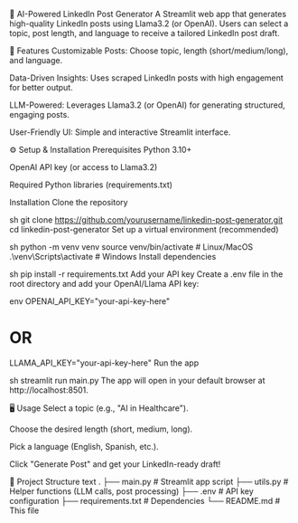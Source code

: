 📝 AI-Powered LinkedIn Post Generator
A Streamlit web app that generates high-quality LinkedIn posts using Llama3.2 (or OpenAI). Users can select a topic, post length, and language to receive a tailored LinkedIn post draft.

🚀 Features
Customizable Posts: Choose topic, length (short/medium/long), and language.

Data-Driven Insights: Uses scraped LinkedIn posts with high engagement for better output.

LLM-Powered: Leverages Llama3.2 (or OpenAI) for generating structured, engaging posts.

User-Friendly UI: Simple and interactive Streamlit interface.

⚙️ Setup & Installation
Prerequisites
Python 3.10+

OpenAI API key (or access to Llama3.2)

Required Python libraries (requirements.txt)

Installation
Clone the repository

sh
git clone https://github.com/yourusername/linkedin-post-generator.git
cd linkedin-post-generator
Set up a virtual environment (recommended)

sh
python -m venv venv
source venv/bin/activate  # Linux/MacOS
.\venv\Scripts\activate  # Windows
Install dependencies

sh
pip install -r requirements.txt
Add your API key
Create a .env file in the root directory and add your OpenAI/Llama API key:

env
OPENAI_API_KEY="your-api-key-here"
# OR
LLAMA_API_KEY="your-api-key-here"
Run the app

sh
streamlit run main.py
The app will open in your default browser at http://localhost:8501.

🖥️ Usage
Select a topic (e.g., "AI in Healthcare").

Choose the desired length (short, medium, long).

Pick a language (English, Spanish, etc.).

Click "Generate Post" and get your LinkedIn-ready draft!

📂 Project Structure
text
.
├── main.py            # Streamlit app script
├── utils.py           # Helper functions (LLM calls, post processing)
├── .env               # API key configuration
├── requirements.txt   # Dependencies
└── README.md          # This file
